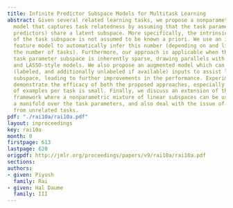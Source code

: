 ```yaml
---
title: Infinite Predictor Subspace Models for Multitask Learning
abstract: Given several related learning tasks, we propose a nonparametric Bayesian
  model that captures task relatedness by assuming that the task parameters (i.e.,
  predictors) share a latent subspace. More specifically, the intrinsic dimensionality
  of the task subspace is not assumed to be known a priori. We use an infinite latent
  feature model to automatically infer this number (depending on and limited by only
  the number of tasks). Furthermore, our approach is applicable when the underlying
  task parameter subspace is inherently sparse, drawing parallels with l1 regularization
  and LASSO-style models. We also propose an augmented model which can make use of
  (labeled, and additionally unlabeled if available) inputs to assist learning this
  subspace, leading to further improvements in the performance. Experimental results
  demonstrate the efficacy of both the proposed approaches, especially when the number
  of examples per task is small. Finally, we discuss an extension of the proposed
  framework where a nonparametric mixture of linear subspaces can be used to learn
  a manifold over the task parameters, and also deal with the issue of negative transfer
  from unrelated tasks.
pdf: "./rai10a/rai10a.pdf"
layout: inproceedings
key: rai10a
month: 0
firstpage: 613
lastpage: 620
origpdf: http://jmlr.org/proceedings/papers/v9/rai10a/rai10a.pdf
sections: 
authors:
- given: Piyush
  family: Rai
- given: Hal Daume
  family: III
---
```

